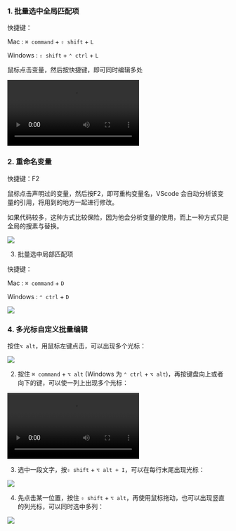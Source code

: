 ### 1. 批量选中全局匹配项

快捷键：

Mac : `⌘ command` + `⇧ shift` + `L`

Windows : `⇧ shift` + `⌃ ctrl` + `L`

鼠标点击变量，然后按快捷键，即可同时编辑多处

<video src="https://vdn6.vzuu.com/SD/73342e7a-ab08-11eb-b222-0e42ac5a5629.mp4?pkey=AAWusjhT6_wT1tkmQSWVRnZ2DseEy9ZoQ259LBVBCDnLLrJ_wwwxDWvcLF1g97App0OZU2C1RL5eyIbgWuOdeP2b&c=avc.0.0&f=mp4&pu=078babd7&bu=078babd7&expiration=1710658867&v=ks6" autoplay controls></video>

### 2. 重命名变量

快捷键：F2

鼠标点击声明过的变量，然后按F2，即可重构变量名，VScode 会自动分析该变量的引用，将用到的地方一起进行修改。

如果代码较多，这种方式比较保险，因为他会分析变量的使用，而上一种方式只是全局的搜素与替换。

<img src="https://pic1.zhimg.com/v2-e16b1bf0eda3269cadc247ea9b4fd564_b.webp" />

3. 批量选中局部匹配项

快捷键：

Mac : `⌘ command` + `D`

Windows : `⌃ ctrl` + `D`

<img src="https://pic1.zhimg.com/v2-dc89ff56f7beb4f4bbdcf39efc362620_b.webp" />

### 4. 多光标自定义批量编辑

按住`⌥ alt`，用鼠标左键点击，可以出现多个光标：

<img src="https://pic1.zhimg.com/v2-e16b1bf0eda3269cadc247ea9b4fd564_b.webp" />

2. 按住 `⌘ command` + `⌥ alt` (Windows 为 `⌃ ctrl` + `⌥ alt`)，再按键盘向上或者向下的键，可以使一列上出现多个光标：

<video src="https://vdn6.vzuu.com/SD/7a6b27e2-ab0e-11eb-8119-0e42ac5a5629.mp4?pkey=AAVpW_Mvze0JJmGd3o6mxStt_ALCfKQZMsaylcYPBtlk4yZKA2iIIwKoHi9qm7uckj9MGdM0H7hoGBAizCXFHFRB&c=avc.0.0&f=mp4&pu=078babd7&bu=078babd7&expiration=1710658899&v=ks6" autoplay controls></video>

3. 选中一段文字，按`⇧ shift` + `⌥ alt + I`，可以在每行末尾出现光标：

<img src="https://pic2.zhimg.com/v2-ac7e9e3a32330264a67d7f86082df9ad_b.webp" />

4.  先点击某一位置，按住 `⇧ shift` + `⌥ alt`，再使用鼠标拖动，也可以出现竖直的列光标，可以同时选中多列：

<img src="https://pic4.zhimg.com/v2-ab30d62db3fc8dbf879ece0c1a1b9033_b.webp" />
